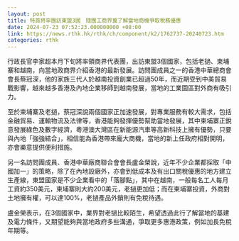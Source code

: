 ```yaml
---
layout: post
title: 特首將率團訪東盟3國　隨團工商界冀了解當地商機爭取稅務優惠
date: 2024-07-23 07:52:23.000000000 +08:00
link: https://news.rthk.hk/rthk/ch/component/k2/1762737-20240723.htm
categories: rthk
---
```


行政長官李家超本月下旬將率領商界代表團，出訪東盟3個國家，包括老撾、柬埔寨和越南，向當地政商界介紹香港的最新發展。訪問團成員之一的香港中華總商會會長蔡冠深，他的家族三代人於越南投資創業已超過50年，而近期受到中美貿易戰影響，越來越多香港及內地企業移師到越南發展，當地的工業園區對外商有吸引力。

至於柬埔寨及老撾，蔡冠深說兩個國家正加速發展，對專業服務有較大需求，包括金融貿易、運輸物流及法律等，香港能夠發揮優勢幫助當地發展，其中柬埔寨正銳意發展綠色及數字經濟，粵港澳大灣區在新能源汽車等高新科技上擁有優勢，只要與內地「強強結合」，相信能為香港帶來龐大商機，當地的新上任政府相對開明，亦會樂意提供便利措施。

另一名訪問團成員、香港中華廠商聯合會會長盧金榮說，近年不少企業都採取「中國加一」的策略，除了在內地設廠外，亦會到低成本及有出口關稅優惠的地方建立生產線，東盟國家是不少企業看中的「落腳點」，其中在越南，一般每名工人每月工資約350美元，柬埔寨則大約200美元，老撾更加低；而在柬埔寨投資，外商對土地擁有權，可以達100%，老撾產品外銷則有免稅待遇。

盧金榮表示，在3個國家中，業界對老撾比較陌生，希望透過此行了解當地的基建及電力條件，又期望能夠與當地政府多些溝通，爭取更多惠港政策，例如加長免稅年期等。
